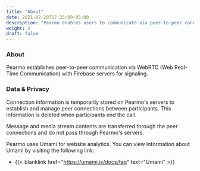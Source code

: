 ```yaml
---
title: "About"
date: 2021-02-28T17:25:00-05:00
description: "Pearmo enables users to communicate via peer-to-peer connections."
weight: 2
draft: false
---
```


### About

Pearmo establishes peer-to-peer communication via WebRTC (Web Real-Time Communication) with Firebase servers for signaling.

### Data & Privacy

Connection information is temporarily stored on Pearmo's servers to establish and manage peer connections between participants. This information is deleted when participants end the call.

Message and media stream contents are transferred through the peer connections and do not pass through Pearmo's servers.

Pearmo uses Umami for website analytics. You can view information about Umami by visiting the following link:

- {{< blanklink href="https://umami.is/docs/faq" text="Umami" >}}